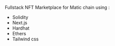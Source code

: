 Fullstack NFT Marketplace for Matic chain using :
- Solidity
- Next.js
- Hardhat
- Ethers
- Tailwind css

